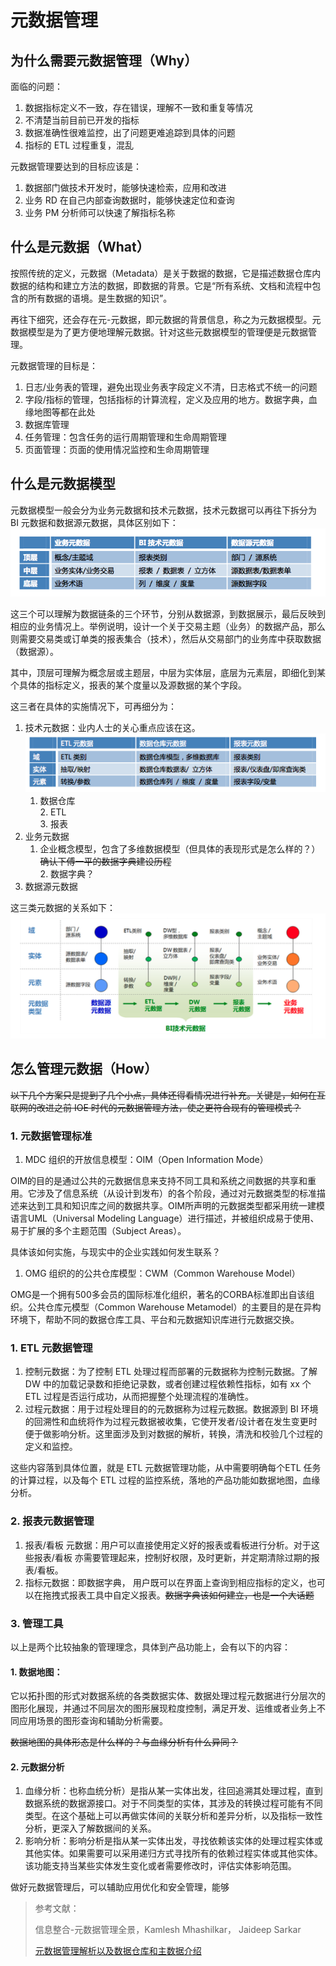# 元数据管理

## 为什么需要元数据管理（Why）

面临的问题：  
1. 数据指标定义不一致，存在错误，理解不一致和重复等情况  
2. 不清楚当前目前已开发的指标  
3. 数据准确性很难监控，出了问题更难追踪到具体的问题  
3. 指标的 ETL 过程重复，混乱

元数据管理要达到的目标应该是：

1. 数据部门做技术开发时，能够快速检索，应用和改进
2. 业务 RD 在自己内部查询数据时，能够快速定位和查询
3. 业务 PM 分析师可以快速了解指标名称

## 什么是元数据（What）

按照传统的定义，元数据（Metadata）是关于数据的数据，它是描述数据仓库内数据的结构和建立方法的数据，即数据的背景。它是“所有系统、文档和流程中包含的所有数据的语境。是生数据的知识”。

再往下细究，还会存在元-元数据，即元数据的背景信息，称之为元数据模型。元数据模型是为了更方便地理解元数据。针对这些元数据模型的管理便是元数据管理。

元数据管理的目标是：

1. 日志/业务表的管理，避免出现业务表字段定义不清，日志格式不统一的问题
2. 字段/指标的管理，包括指标的计算流程，定义及应用的地方。数据字典，血缘地图等都在此处
3. 数据库管理
4. 任务管理：包含任务的运行周期管理和生命周期管理
5. 页面管理：页面的使用情况监控和生命周期管理

## 什么是元数据模型

元数据模型一般会分为业务元数据和技术元数据，技术元数据可以再往下拆分为 BI 元数据和数据源元数据，具体区别如下：  
![BI 元数据分类](attach-0.png)

这三个可以理解为数据链条的三个环节，分别从数据源，到数据展示，最后反映到相应的业务情况上。举例说明，设计一个关于交易主题（业务）的数据产品，那么则需要交易类或订单类的报表集合（技术），然后从交易部门的业务库中获取数据（数据源）。

其中，顶层可理解为概念层或主题层，中层为实体层，底层为元素层，即细化到某个具体的指标定义，报表的某个度量以及源数据的某个字段。

这三者在具体的实施情况下，可再细分为：  
1. 技术元数据：业内人士的关心重点应该在这。  
![](技术元数据分类)  
    1. 数据仓库  
       2. ETL  
       3. 报表  
2. 业务元数据  
    1. 企业概念模型，包含了多维数据模型（但具体的表现形式是怎么样的？）~~确认下傅一平的数据字典建设历程~~  
       2. 数据字典？  
3. 数据源元数据

这三类元数据的关系如下：  
![](各类元数据之间的关系)

## 怎么管理元数据（How）

~~以下几个方案只是提到了几个小点，具体还得看情况进行补充。关键是，如何在互联网的改进之前 IOE 时代的元数据管理方法，使之更符合现有的管理模式？~~

### 

### 1. 元数据管理标准

1. MDC 组织的开放信息模型：OIM（Open Information Mode）

OIM的目的是通过公共的元数据信息来支持不同工具和系统之间数据的共享和重用。它涉及了信息系统（从设计到发布）的各个阶段，通过对元数据类型的标准描述来达到工具和知识库之间的数据共享。OIM所声明的元数据类型都采用统一建模语言UML（Universal Modeling Language）进行描述，并被组织成易于使用、易于扩展的多个主题范围（Subject Areas）。

具体该如何实施，与现实中的企业实践如何发生联系？

1. OMG 组织的的公共仓库模型：CWM（Common Warehouse Model）

OMG是一个拥有500多会员的国际标准化组织，著名的CORBA标准即出自该组织。公共仓库元模型（Common Warehouse Metamodel）的主要目的是在异构环境下，帮助不同的数据仓库工具、平台和元数据知识库进行元数据交换。

### 1. ETL 元数据管理

1. 控制元数据：为了控制 ETL 处理过程而部署的元数据称为控制元数据。了解 DW 中的加载记录数和拒绝记录数，或者创建过程依赖性指标，如有 xx 个ETL 过程是否运行成功，从而把握整个处理流程的准确性。
2. 过程元数据：用于过程处理目的的元数据称为过程元数据。数据源到 BI 环境的回溯性和血统将作为过程元数据被收集，它使开发者/设计者在发生变更时便于做影响分析。这里面涉及到对数据的解析，转换，清洗和校验几个过程的定义和监控。

这些内容落到具体位置，就是 ETL 元数据管理功能，从中需要明确每个ETL 任务的计算过程，以及每个 ETL 过程的监控系统，落地的产品功能如数据地图，血缘分析。

### 2. 报表元数据管理

1. 报表/看板 元数据：用户可以直接使用定义好的报表或看板进行分析。对于这些报表/看板 亦需要管理起来，控制好权限，及时更新，并定期清除过期的报表/看板。
2. 指标元数据：即数据字典， 用户既可以在界面上查询到相应指标的定义，也可以在拖拽式报表工具中自定义报表。~~数据字典该如何建立，也是一个大话题~~

### 3. 管理工具

以上是两个比较抽象的管理理念，具体到产品功能上，会有以下的内容：

#### 1. 数据地图：

它以拓扑图的形式对数据系统的各类数据实体、数据处理过程元数据进行分层次的图形化展现，并通过不同层次的图形展现粒度控制，满足开发、运维或者业务上不同应用场景的图形查询和辅助分析需要。

~~数据地图的具体形态是什么样的？与血缘分析有什么异同？~~

#### 2. 元数据分析

1. 血缘分析：也称血统分析）是指从某一实体出发，往回追溯其处理过程，直到数据系统的数据源接口。对于不同类型的实体，其涉及的转换过程可能有不同类型。在这个基础上可以再做实体间的关联分析和差异分析，以及指标一致性分析，更深入了解数据间的关系。
2. 影响分析：影响分析是指从某一实体出发，寻找依赖该实体的处理过程实体或其他实体。如果需要可以采用递归方式寻找所有的依赖过程实体或其他实体。该功能支持当某些实体发生变化或者需要修改时，评估实体影响范围。

做好元数据管理后，可以辅助应用优化和安全管理，能够

> 参考文献：
>
> 信息整合-元数据管理全景，Kamlesh Mhashilkar， Jaideep Sarkar
>
> [元数据管理解析以及数据仓库和主数据介绍](http://www.10tiao.com/html/615/201605/2656595506/1.html)



